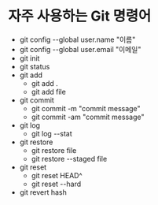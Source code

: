 # 자주 사용하는 Git 명령어

- git config --global user.name "이름"
- git config --global user.email "이메일"
- git init
- git status
- git add
  - git add .
  - git add file
- git commit
  - git commit -m "commit message"
  - git commit -am "commit message"
- git log
  - git log --stat
- git restore
  - git restore file
  - git restore --staged file
- git reset
  - git reset HEAD^
  - git reset --hard
- git revert hash
